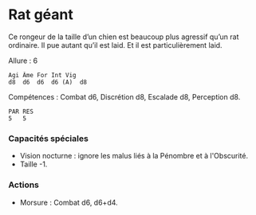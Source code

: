 # Rat géant

Ce rongeur de la taille d’un chien est beaucoup plus agressif qu’un rat ordinaire. Il pue autant qu’il est laid. Et il est particulièrement laid.

Allure : 6

	Agi	Âme	For	Int	Vig
	d8	d6	d6	d6 (A)	d8

Compétences : Combat d6, Discrétion d8, Escalade d8, Perception d8.

	PAR	RES
	5	5

### Capacités spéciales
- Vision nocturne : ignore les malus liés à la Pénombre et à l'Obscurité.
- Taille -1.

### Actions
- Morsure : Combat d6, d6+d4.
